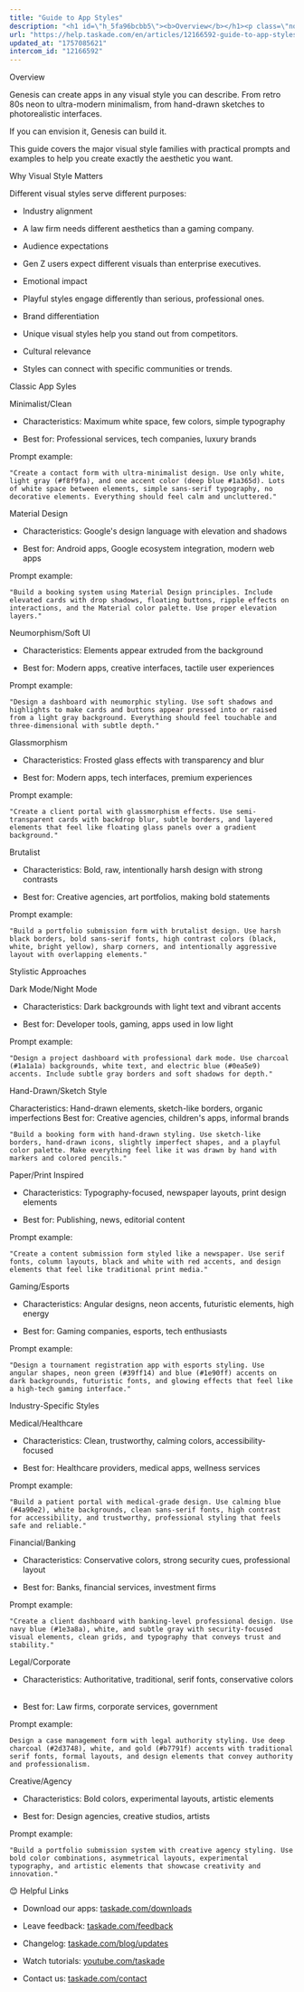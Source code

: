 ```yaml
---
title: "Guide to App Styles"
description: "<h1 id=\"h_5fa96bcbb5\"><b>Overview</b></h1><p class=\"no-margin\">Genesis can create apps in any visual style you can describe. From retro 80s neon to ul..."
url: "https://help.taskade.com/en/articles/12166592-guide-to-app-styles"
updated_at: "1757085621"
intercom_id: "12166592"
---
```


Overview

Genesis can create apps in any visual style you can describe. From retro 80s neon to ultra-modern minimalism, from hand-drawn sketches to photorealistic interfaces.

If you can envision it, Genesis can build it.

This guide covers the major visual style families with practical prompts and examples to help you create exactly the aesthetic you want.

Why Visual Style Matters

Different visual styles serve different purposes:

- Industry alignment
​

- A law firm needs different aesthetics than a gaming company.
​

- Audience expectations
​

- Gen Z users expect different visuals than enterprise executives.
​

- Emotional impact
​

- Playful styles engage differently than serious, professional ones.
​

- Brand differentiation
​

- Unique visual styles help you stand out from competitors.
​

- Cultural relevance
​

- Styles can connect with specific communities or trends.

Classic App Syles

Minimalist/Clean

- Characteristics: Maximum white space, few colors, simple typography
​

- Best for: Professional services, tech companies, luxury brands

Prompt example:

`"Create a contact form with ultra-minimalist design. Use only white, light gray (#f8f9fa), and one accent color (deep blue #1a365d). Lots of white space between elements, simple sans-serif typography, no decorative elements. Everything should feel calm and uncluttered."`

Material Design

- Characteristics: Google's design language with elevation and shadows
​

- Best for: Android apps, Google ecosystem integration, modern web apps

Prompt example:

`"Build a booking system using Material Design principles. Include elevated cards with drop shadows, floating buttons, ripple effects on interactions, and the Material color palette. Use proper elevation layers."`

Neumorphism/Soft UI

- Characteristics: Elements appear extruded from the background
​

- Best for: Modern apps, creative interfaces, tactile user experiences

Prompt example:

`"Design a dashboard with neumorphic styling. Use soft shadows and highlights to make cards and buttons appear pressed into or raised from a light gray background. Everything should feel touchable and three-dimensional with subtle depth."`

Glassmorphism

- Characteristics: Frosted glass effects with transparency and blur
​

- Best for: Modern apps, tech interfaces, premium experiences

Prompt example:

`"Create a client portal with glassmorphism effects. Use semi-transparent cards with backdrop blur, subtle borders, and layered elements that feel like floating glass panels over a gradient background."`

Brutalist

- Characteristics: Bold, raw, intentionally harsh design with strong contrasts
​

- Best for: Creative agencies, art portfolios, making bold statements

Prompt example:

`"Build a portfolio submission form with brutalist design. Use harsh black borders, bold sans-serif fonts, high contrast colors (black, white, bright yellow), sharp corners, and intentionally aggressive layout with overlapping elements."`

Stylistic Approaches

Dark Mode/Night Mode

- Characteristics: Dark backgrounds with light text and vibrant accents
​

- Best for: Developer tools, gaming, apps used in low light

Prompt example:

`"Design a project dashboard with professional dark mode. Use charcoal (#1a1a1a) backgrounds, white text, and electric blue (#0ea5e9) accents. Include subtle gray borders and soft shadows for depth."`

Hand-Drawn/Sketch Style

Characteristics: Hand-drawn elements, sketch-like borders, organic imperfections Best for: Creative agencies, children's apps, informal brands

`"Build a booking form with hand-drawn styling. Use sketch-like borders, hand-drawn icons, slightly imperfect shapes, and a playful color palette. Make everything feel like it was drawn by hand with markers and colored pencils."`

Paper/Print Inspired

- Characteristics: Typography-focused, newspaper layouts, print design elements
​

- Best for: Publishing, news, editorial content

Prompt example:

`"Create a content submission form styled like a newspaper. Use serif fonts, column layouts, black and white with red accents, and design elements that feel like traditional print media."`

Gaming/Esports

- Characteristics: Angular designs, neon accents, futuristic elements, high energy
​

- Best for: Gaming companies, esports, tech enthusiasts

Prompt example:

`"Design a tournament registration app with esports styling. Use angular shapes, neon green (#39ff14) and blue (#1e90ff) accents on dark backgrounds, futuristic fonts, and glowing effects that feel like a high-tech gaming interface."`

Industry-Specific Styles

Medical/Healthcare

- Characteristics: Clean, trustworthy, calming colors, accessibility-focused
​

- Best for: Healthcare providers, medical apps, wellness services

Prompt example:

`"Build a patient portal with medical-grade design. Use calming blue (#4a90e2), white backgrounds, clean sans-serif fonts, high contrast for accessibility, and trustworthy, professional styling that feels safe and reliable."`

Financial/Banking

- Characteristics: Conservative colors, strong security cues, professional layout
​

- Best for: Banks, financial services, investment firms

Prompt example:

`"Create a client dashboard with banking-level professional design. Use navy blue (#1e3a8a), white, and subtle gray with security-focused visual elements, clean grids, and typography that conveys trust and stability."`

Legal/Corporate

- Characteristics: Authoritative, traditional, serif fonts, conservative colors
​

- Best for: Law firms, corporate services, government

Prompt example:

`Design a case management form with legal authority styling. Use deep charcoal (#2d3748), white, and gold (#b7791f) accents with traditional serif fonts, formal layouts, and design elements that convey authority and professionalism.`

Creative/Agency

- Characteristics: Bold colors, experimental layouts, artistic elements
​

- Best for: Design agencies, creative studios, artists

Prompt example:

`"Build a portfolio submission system with creative agency styling. Use bold color combinations, asymmetrical layouts, experimental typography, and artistic elements that showcase creativity and innovation."`

😊 Helpful Links

- Download our apps: [taskade.com/downloads]($1)
​

- Leave feedback: [taskade.com/feedback]($1)
​

- Changelog: [taskade.com/blog/updates]($1)
​

- Watch tutorials: [youtube.com/taskade]($1)
​

- Contact us: [taskade.com/contact]($1)